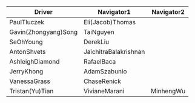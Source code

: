| Driver | Navigator1 | Navigator2| 
|--------|-----------|------------| 
|PaulTluczek|Eli(Jacob)Thomas| |
|Gavin(Zhongyang)Song|TaiNguyen| |
|SeOhYoung|DerekLiu| |
|AntonShvets|JaichitraBalakrishnan| |
|AshleighDiamond|RafaelBaca| |
|JerryKhong|AdamSzabunio| |
|VanessaGrass|ChaseRenick| |
|Tristan(Yu)Tian|VivianeMarani|MinhengWu|
